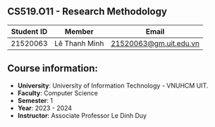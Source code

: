 ## CS519.O11 - Research Methodology
|**Student ID**| **Member**|**Email**|
|-----------|-----------|-----------|
|21520063|Lê Thanh Minh|21520063@gm.uit.edu.vn|

## Course information:
- **University**: University of Information Technology - VNUHCM UIT.
- **Faculty**: Computer Science
- **Semester**: 1
- **Year**: 2023 - 2024
- **Instructor**: Associate Professor Le Dinh Duy
